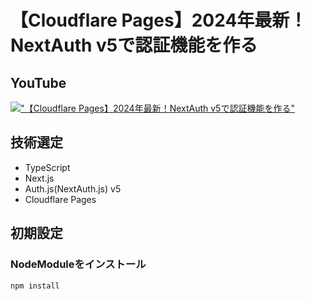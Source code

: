 # 【Cloudflare Pages】2024年最新！NextAuth v5で認証機能を作る

## YouTube

[!["【Cloudflare Pages】2024年最新！NextAuth v5で認証機能を作る"](https://i.ytimg.com/vi/-3EoYGs4THw/maxresdefault.jpg)](https://youtu.be/-3EoYGs4THw)

## 技術選定

- TypeScript
- Next.js
- Auth.js(NextAuth.js) v5
- Cloudflare Pages

## 初期設定

### NodeModuleをインストール

```bash
npm install
```
